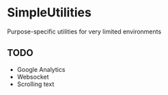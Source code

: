 # SimpleUtilities
Purpose-specific utilities for very limited environments

## TODO
- Google Analytics
- Websocket
- Scrolling text
